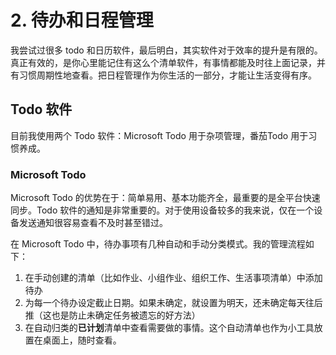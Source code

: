 # 2. 待办和日程管理

我尝试过很多 todo 和日历软件，最后明白，其实软件对于效率的提升是有限的。真正有效的，是你心里能记住有这么个清单软件，有事情都能及时往上面记录，并有习惯周期性地查看。把日程管理作为你生活的一部分，才能让生活变得有序。

## Todo 软件

目前我使用两个 Todo 软件：Microsoft Todo 用于杂项管理，番茄Todo 用于习惯养成。

### Microsoft Todo

Microsoft Todo 的优势在于：简单易用、基本功能齐全，最重要的是全平台快速同步。Todo 软件的通知是非常重要的。对于使用设备较多的我来说，仅在一个设备发送通知很容易查看不及时甚至错过。

在 Microsoft Todo 中，待办事项有几种自动和手动分类模式。我的管理流程如下：

1. 在手动创建的清单（比如作业、小组作业、组织工作、生活事项清单）中添加待办
2. 为每一个待办设定截止日期。如果未确定，就设置为明天，还未确定每天往后推（这也是防止未确定任务被遗忘的好方法）
3. 在自动归类的**已计划**清单中查看需要做的事情。这个自动清单也作为小工具放置在桌面上，随时查看。
